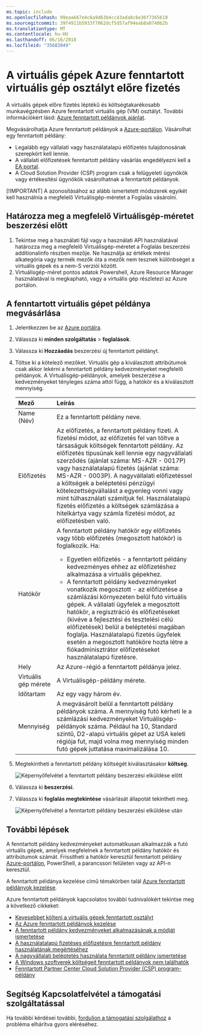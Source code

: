 ```yaml
---
ms.topic: include
ms.openlocfilehash: 99eaa667e4c6a9d63b4cc43ada8c6e36f7365610
ms.sourcegitcommit: 39f4911b5933f7062dcf5d57af94eab8a0740b2b
ms.translationtype: MT
ms.contentlocale: hu-HU
ms.lasthandoff: 06/16/2018
ms.locfileid: "35683049"
---
```

# <a name="prepay-for-virtual-machines-with-azure-reserved-vm-instances"></a>A virtuális gépek Azure fenntartott virtuális gép osztályt előre fizetés

A virtuális gépek előre fizetés léptékű és költségtakarékosabb munkavégzésben Azure fenntartott virtuális gép (VM) osztályt. További információkért lásd: [Azure fenntartott példányok ajánlat](https://azure.microsoft.com/pricing/reserved-vm-instances/).

Megvásárolhatja Azure fenntartott példányok a [Azure-portálon](https://portal.azure.com). Vásárolhat egy fenntartott példány:
-   Legalább egy vállalati vagy használatalapú előfizetés tulajdonosának szerepkört kell lennie.
-   A vállalati előfizetések fenntartott példány vásárlás engedélyezni kell a [EA portal](https://ea.azure.com).
-   A Cloud Solution Provider (CSP) program csak a felügyeleti ügynökök vagy értékesítési ügynökök vásárolhatnak a fenntartott példányok.

[!IMPORTANT]
A azonosításához az alább ismertetett módszerek egyikét kell használnia a megfelelő Virtuálisgép-méretet a Foglalás vásárolni.

## <a name="determine-the-right-vm-size-before-purchase"></a>Határozza meg a megfelelő Virtuálisgép-méretet beszerzési előtt
1. Tekintse meg a használati fájl vagy a használati API használatával határozza meg a megfelelő Virtuálisgép-méretet a Foglalás beszerzési additionalinfo részben mezője. Ne használja az értékek mérési alkategória vagy termék mezők óta a mezők nem tesznek különbséget a virtuális gépek és a nem-S verziói között.
2. Virtuálisgép-méret pontos adatok Powershell, Azure Resource Manager használatával is megkapható, vagy a virtuális gép részletezi az Azure portálon.

## <a name="buy-a-reserved-virtual-machine-instance"></a>A fenntartott virtuális gépet példánya megvásárlása
1. Jelentkezzen be az [Azure portálra](https://portal.azure.com).
2. Válassza ki **minden szolgáltatás** > **foglalások**.
3. Válassza ki **Hozzáadás** beszerzési új fenntartott példányt.
4. Töltse ki a kötelező mezőket. Virtuális gép a kiválasztott attribútumok csak akkor lekérni a fenntartott példány kedvezményeket megfelelő példányok. A Virtuálisgép-példányok, amelyek beszerzése a kedvezményeket tényleges száma attól függ, a hatókör és a kiválasztott mennyiség.

    | Mező      | Leírás|
    |:------------|:--------------|
    |Name (Név)        |Ez a fenntartott példány neve.| 
    |Előfizetés|Az előfizetés, a fenntartott példány fizeti. A fizetési módot, az előfizetés fel van töltve a társaságuk költségek fenntartott példány. Az előfizetés típusúnak kell lennie egy nagyvállalati szerződés (ajánlat száma: MS-AZR - 0017P) vagy használatalapú fizetés (ajánlat száma: MS-AZR - 0003P). A nagyvállalati előfizetéssel a költségek a beléptetési pénzügyi kötelezettségvállalást a egyenleg vonni vagy mint túlhasználati számítjuk fel. Használatalapú fizetés előfizetés a költségek számlázása a hitelkártya vagy számla fizetési módot, az előfizetésben való.|    
    |Hatókör       |A fenntartott példány hatókör egy előfizetés vagy több előfizetés (megosztott hatókör) is foglalkozik. Ha: <ul><li>Egyetlen előfizetés - a fenntartott példány kedvezményes ehhez az előfizetéshez alkalmazása a virtuális gépekhez. </li><li>A fenntartott példány kedvezményeket vonatkozik megosztott - az előfizetése a számlázási környezeten belül futó virtuális gépek. A vállalati ügyfelek a megosztott hatókör, a regisztráció és előfizetéseket (kivéve a fejlesztési és tesztelési célú előfizetések) belül a beléptetési magában foglalja. Használatalapú fizetés ügyfelek esetén a megosztott hatóköre hozta létre a fiókadminisztrátor előfizetéseket használatalapú fizetésre.</li></ul>|
    |Hely    |Az Azure-régió a fenntartott példánya jelez.|    
    |Virtuális gép mérete     |A Virtuálisgép-példány mérete.|
    |Időtartam        |Az egy vagy három év.|
    |Mennyiség    |A megvásárolt belül a fenntartott példány példányok száma. A mennyiség futó kérheti le a számlázási kedvezményeket Virtuálisgép-példányok száma. Például ha 10, Standard szintű, D2-alapú virtuális gépet az USA keleti régiója fut, majd volna meg mennyiség minden futó gépek juttatása maximalizálása 10. |
5. Megtekintheti a fenntartott példány költségét kiválasztásakor **költség**.

    ![Képernyőfelvétel a fenntartott példány beszerzési elküldése előtt](./media/virtual-machines-buy-compute-reservations/virtualmachines-reservedvminstance-purchase.png)

6. Válassza ki **beszerzési**.
7. Válassza ki **foglalás megtekintése** vásárlását állapotát tekintheti meg.

    ![Képernyőfelvétel a fenntartott példány beszerzési elküldése után](./media/virtual-machines-buy-compute-reservations/virtualmachines-reservedvmInstance-submit.png)

## <a name="next-steps"></a>További lépések 
A fenntartott példány kedvezményeket automatikusan alkalmazzák a futó virtuális gépek, amelyek megfelelnek a fenntartott példány hatókör és attribútumok számát. Frissítheti a hatókör keresztül fenntartott példány [Azure-portálon](https://portal.azure.com), PowerShell, a parancssori felületen vagy az API-n keresztül. 

A fenntartott példánya kezelése című témakörben talál [Azure fenntartott példányok kezelése](../articles/billing/billing-manage-reserved-vm-instance.md).

Azure fenntartott példányok kapcsolatos további tudnivalókért tekintse meg a következő cikkeket:

- [Kevesebbet költeni a virtuális gépek fenntartott osztályt](../articles/billing/billing-save-compute-costs-reservations.md)
- [Az Azure fenntartott példányok kezelése](../articles/billing/billing-manage-reserved-vm-instance.md)
- [A fenntartott példány kedvezményeket alkalmazásának a módját ismertetése](../articles/billing/billing-understand-vm-reservation-charges.md)
- [A használatalapú fizetéses előfizetésre fenntartott példány használatának megértéséhez](../articles/billing/billing-understand-reserved-instance-usage.md)
- [A nagyvállalati beléptetés használata fenntartott példány ismertetése](../articles/billing/billing-understand-reserved-instance-usage-ea.md)
- [A Windows szoftverek költségeit fenntartott példányok nem találhatók](../articles/billing/billing-reserved-instance-windows-software-costs.md)
- [Fenntartott Partner Center Cloud Solution Provider (CSP) program-példány](https://docs.microsoft.com/partner-center/azure-reservations)

## <a name="need-help-contact-support"></a>Segítség Kapcsolatfelvétel a támogatási szolgáltatással

Ha további kérdései további, [forduljon a támogatási szolgálathoz](https://portal.azure.com/?#blade/Microsoft_Azure_Support/HelpAndSupportBlade) a probléma elhárítva gyors eléréséhez.